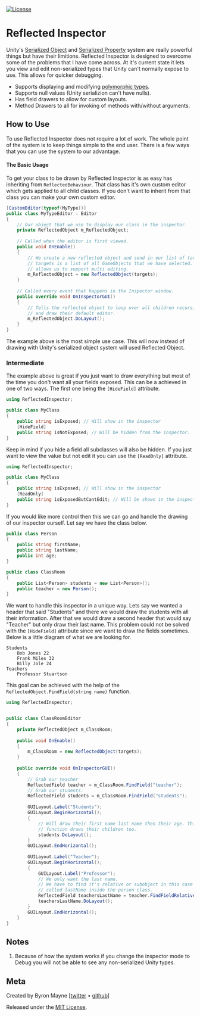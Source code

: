  [![License](https://img.shields.io/badge/license-MIT-lightgrey.svg)](https://github.com/ByronMayne/TinyJSON/blob/master/LICENSE.md)
 
# Reflected Inspector

Unity's [Serialized Object](https://docs.unity3d.com/ScriptReference/SerializedObject.html) and [Serialized Property](https://docs.unity3d.com/ScriptReference/SerializedProperty.html) system are really powerful things but have their limitions. Reflected Inspector is designed to overcome some of the problems that I have come across. At it's current state it lets you view and edit non-serialized types that Unity can't normally expose to use. This allows for quicker debugging.
 * Supports displaying and modifying [polymorphic types](https://unity3d.com/learn/tutorials/topics/scripting/polymorphism).  
 * Supports null values (Unity serializion can't have nulls). 
 * Has field drawers to allow for custom layouts. 
 * Method Drawers to all for invoking of methods with/without arguments.

## How to Use
To use Reflected Inspector does not require a lot of work. The whole point of the system is to keep things simple to the end user. There is a few ways that you can use the system to our advantage. 
#### The Basic Usage
To get your class to be drawn by Reflected Inspector is as easy has inheriting from ```ReflectedBehaviour```. That class has it's own custom editor which gets applied to all child classes. If you don't want to inherit from that class you can make your own custom editor. 
```csharp
[CustomEditor(typeof(MyType))]
public class MyTypeEditor : Editor
{
    // Our object that we use to display our class in the inspector.
    private ReflectedObject m_ReflectedObject; 
    
    // Called when the editor is first viewed. 
    public void OnEnable()
    {
        // We create a new reflected object and send in our list of targets
        // targets is a list of all GameObjects that we have selected. This 
        // allows us to support multi editing. 
        m_ReflectedObject = new ReflectedObject(targets);
    }
    
    // Called every event that happens in the Inspector window. 
    public override void OnInspectorGUI()
    {
        // Tells the reflected object to loop over all children recursively
        // and draw their default editor. 
        m_ReflectedObject.DoLayout();
    }
}
```
The example above is the most simple use case. This will now instead of drawing with Unity's serialized object system will used Reflected Object. 

### Intermediate 
The example above is great if you just want to draw everything but most of the time you don't want all your fields exposed. This can be a achieved in one of two ways. The first one being the ```[HideField]``` attribute. 
``` csharp
using ReflectedInspector;

public class MyClass
{
    public string isExposed; // Will show in the inspector
    [HideField]
    public string isNotExposed; // Will be hidden from the inspector.
}
```
Keep in mind if you hide a field all subclasses will also be hidden. If you just want to view the value but not edit it you can use the ```[ReadOnly]``` attribute. 
``` csharp
using ReflectedInspector;

public class MyClass
{
    public string isExposed; // Will show in the inspector
    [ReadOnly]
    public string isExposedButCantEdit; // Will be shown in the inspector but can't be edited.
}
```

If you would like more control then this we can go and handle the drawing of our inspector ourself. Let say we have the class below.

```csharp
public class Person
{
    public string firstName;
    public string lastName;
    public int age; 
}

public class ClassRoom
{
    public List<Person> students = new List<Person>();
    public teacher = new Person(); 
}
```
We want to handle this inspector in a unique way. Lets say we wanted a header that said "Students" and there we would draw the students with all their information. After that we would draw a second header 
that would say "Teacher" but only draw their last name. This problem could not be solved with the ```[HideField]``` attribute since we want to draw the fields sometimes. Below is a little diagram of what we are looking for.
```
Students
    Bob Jones 22
    Frank Miles 32
    Billy Jole 24
Teachers
    Professor Stuartson
```
This goal can be achieved with the help of the ```ReflectedObject.FindField(string name)``` function.
```csharp
using ReflectedInspector;


public class ClassRoomEditor
{
    private ReflectedObject m_ClassRoom; 
    
    public void OnEnable()
    {
        m_ClassRoom = new ReflectedObject(targets);
    }
    
    public override void OnInspectorGUI()
    {
        // Grab our teacher
        ReflectedField teacher = m_ClassRoom.FindField("teacher");
        // Grab our students. 
        ReflectedField students = m_ClassRoom.FindField("students");
        
        GUILayout.Label("Students");
        GUILayout.BeginHorizontal();
        {
            // Will draw their first name last name then their age. This
            // function draws their children too. 
            students.DoLayout();
        }
        GUILayout.EndHorizontal();
        
        GUILayout.Label("Teacher");
        GUILayout.BeginHorizontal();
        {
            GUILayout.Label("Professor");
            // We only want the last name.
            // We have to find it's relative or subobject in this case the field
            // called lastName inside the person class. 
            ReflectedField teachersLastName = teacher.FindFieldRelative("lastName");
            teachersLastName.DoLayout();
        }
        GUILayout.EndHorizontal();
    }
}
```

## Notes
1) Because of how the system works if you change the inspector mode to Debug you will not be able to see any non-serialized Unity types. 

## Meta
Created by Byron Mayne [[twitter](https://twitter.com/byMayne) &bull; [github](https://github.com/ByronMayne)]

Released under the [MIT License](http://www.opensource.org/licenses/mit-license.php).

